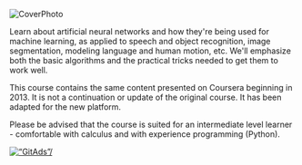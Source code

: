 ![CoverPhoto](neural-nets.png)

Learn about artificial neural networks and how they're being used for machine learning, as applied to speech and object recognition, image segmentation, modeling language and human motion, etc. We'll emphasize both the basic algorithms and the practical tricks needed to get them to work well.

This course contains the same content presented on Coursera beginning in 2013. It is not a continuation or update of the original course. It has been adapted for the new platform.

Please be advised that the course is suited for an intermediate level learner - comfortable with calculus and with experience programming (Python).

<a href="https://tracking.gitads.io/?repo=neural-nets"><img src="https://images.gitads.io/neural-nets" alt=“GitAds”/></a>
